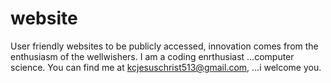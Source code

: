 # website
User friendly websites to be publicly accessed, innovation comes from the enthusiasm of the wellwishers. 
I am a coding enrthusiast ...computer science.
You can find me at kcjesuschrist513@gmail.com, ...i welcome you.

